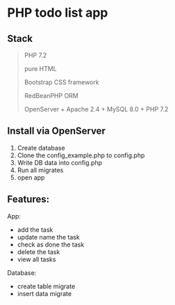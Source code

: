 # PHP todo list app

## Stack

> PHP 7.2
>
> pure HTML
>
> Bootstrap CSS framework
>
> RedBeanPHP ORM
>
> OpenServer + Apache 2.4 + MySQL 8.0 + PHP 7.2

## Install via OpenServer

1. Create database
2. Clone the config_example.php to config.php
3. Write DB data into config.php
4. Run all migrates
5. open app

## Features:

App:

-   add the task
-   update name the task
-   check as done the task
-   delete the task
-   view all tasks

Database:

-   create table migrate
-   insert data migrate
